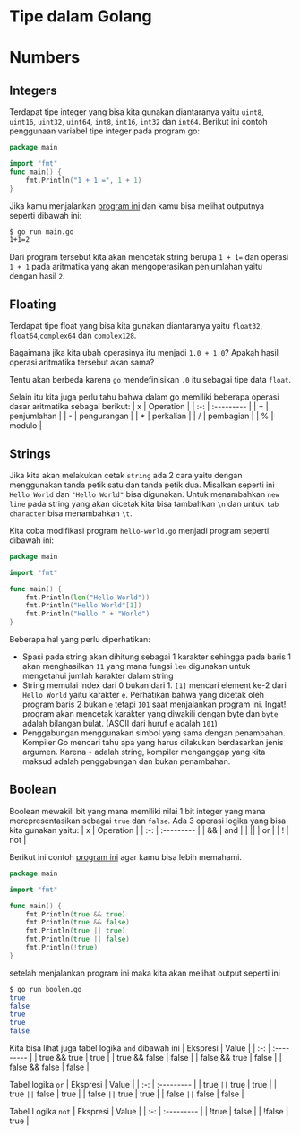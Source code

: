 # Tipe dalam Golang

# Numbers
## Integers 
Terdapat tipe integer yang bisa kita gunakan diantaranya yaitu `uint8`, `uint16`, `uint32`, `uint64`, `int8`, `int16`, `int32` dan `int64`. Berikut ini contoh penggunaan variabel tipe integer pada program go:
```go
package main

import "fmt"
func main() {
    fmt.Println("1 + 1 =", 1 + 1)
}
```
Jika kamu menjalankan [program ini](golang-basic/04-types/integer.go) dan kamu bisa melihat outputnya seperti dibawah ini:
```bash
$ go run main.go 
1+1=2
```

Dari program tersebut kita akan mencetak string berupa `1 + 1=` dan operasi `1 + 1` pada aritmatika yang akan mengoperasikan penjumlahan yaitu dengan hasil `2`. 

## Floating 
Terdapat tipe float yang bisa kita gunakan diantaranya yaitu `float32`, `float64`,`complex64` dan `complex128`.

Bagaimana jika kita ubah operasinya itu menjadi `1.0 + 1.0`? Apakah hasil operasi aritmatika tersebut akan sama? 

Tentu akan berbeda karena `go` mendefinisikan `.0` itu sebagai tipe data `float`.

Selain itu kita juga perlu tahu bahwa dalam go memiliki beberapa operasi dasar aritmatika sebagai berikut:
| x | Operation |
| :-: | :--------- |
| + | penjumlahan |
| - | pengurangan |
| * | perkalian |
| / | pembagian |
| % | modulo |

## Strings
Jika kita akan melakukan cetak `string` ada 2 cara yaitu dengan menggunakan tanda petik satu dan tanda petik dua. Misalkan seperti ini ``Hello World`` dan `"Hello World"` bisa digunakan. Untuk menambahkan `new line` pada string yang akan dicetak kita bisa tambahkan `\n` dan untuk `tab character` bisa menambahkan `\t`.

Kita coba modifikasi program `hello-world.go` menjadi program seperti dibawah ini:
```go
package main

import "fmt"

func main() {
	fmt.Println(len("Hello World"))
	fmt.Println("Hello World"[1])
	fmt.Println("Hello " + "World")
}
```
Beberapa hal yang perlu diperhatikan:
* Spasi pada string akan dihitung sebagai 1 karakter sehingga pada baris 1 akan menghasilkan `11` yang mana fungsi `len` digunakan untuk mengetahui jumlah karakter dalam string
* String memulai index dari 0 bukan dari 1. `[1]` mencari element ke-2 dari `Hello World` yaitu karakter `e`. Perhatikan bahwa yang dicetak oleh program baris 2 bukan `e` tetapi `101` saat menjalankan program ini. Ingat! program akan mencetak karakter yang diwakili dengan byte dan `byte` adalah bilangan bulat. 
(ASCII dari huruf `e` adalah `101`)
* Penggabungan menggunakan simbol yang sama dengan penambahan. Kompiler Go mencari tahu apa yang harus dilakukan berdasarkan jenis argumen. Karena `+` adalah string, kompiler menganggap yang kita maksud adalah penggabungan dan bukan penambahan.


## Boolean
Boolean mewakili bit yang mana memiliki nilai 1 bit integer yang mana merepresentasikan sebagai `true` dan `false`. Ada 3 operasi logika yang bisa kita gunakan yaitu:
| x | Operation |
| :-: | :--------- |
| && | and |
| || | or |
| ! | not |

Berikut ini contoh [program ini]() agar kamu bisa lebih memahami.
```go
package main

import "fmt"

func main() {
    fmt.Println(true && true)
    fmt.Println(true && false)
    fmt.Println(true || true)
    fmt.Println(true || false)
    fmt.Println(!true)
}
```
setelah menjalankan program ini maka kita akan melihat output seperti ini
```bash
$ go run boolen.go
true
false
true
true 
false
```

Kita bisa lihat juga tabel logika `and` dibawah ini
| Ekspresi | Value |
| :-: | :--------- |
| true && true | true |
| true && false | false |
| false && true | false |
| false && false | false |

Tabel logika `or`
| Ekspresi | Value |
| :-: | :--------- |
| true `||` true | true |
| true `||` false | true |
| false `||` true | true |
| false `||` false | false |

Tabel Logika `not`
| Ekspresi | Value |
| :-: | :--------- |
| !true | false |
| !false | true |